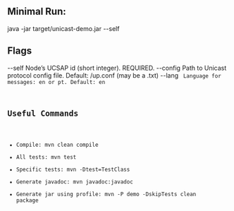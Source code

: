 ## Minimal Run:
java -jar target/unicast-demo.jar --self <id>

## Flags
--self <id> Node’s UCSAP id (short integer). REQUIRED.
--config <path> Path to Unicast protocol config file. Default: /up.conf (may be a .txt)
--lang <code> Language for messages: en or pt. Default: en

## Useful Commands
- Compile: mvn clean compile
- All tests: mvn test
- Specific tests: mvn -Dtest=TestClass
- Generate javadoc: mvn javadoc:javadoc
- Generate jar using profile: mvn -P demo -DskipTests clean package